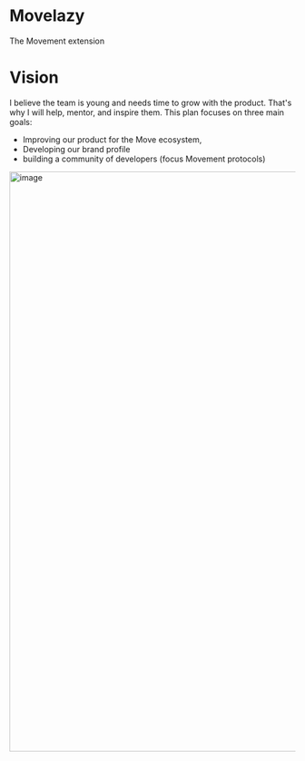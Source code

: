 # Movelazy
The Movement extension 


# Vision  
I believe the team is young and needs time to grow with the product. That's why I will help, mentor, and inspire them. This plan focuses on three main goals: 
* Improving our product for the Move ecosystem,
* Developing our brand profile
* building a community of developers (focus Movement protocols)

<img width="1023" alt="image" src="https://github.com/user-attachments/assets/0cd09e12-c17c-49f9-9ab8-8441e232f2f6">
